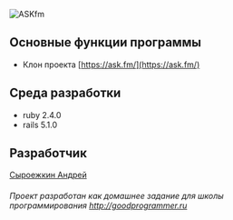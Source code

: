 ![ASKfm](http://about.ask.fm/wp-content/uploads/2015/01/ASKfm_logo_owl-1.png)

## Основные функции программы

  + Клон проекта [https://ask.fm/](https://ask.fm/)

## Среда разработки
  
  + ruby 2.4.0
  + rails 5.1.0
      
## Разработчик

  [Сыроежкин Андрей](https://github.com/MrBeean)
  
###### Проект разработан как домашнее задание для школы программирования http://goodprogrammer.ru
